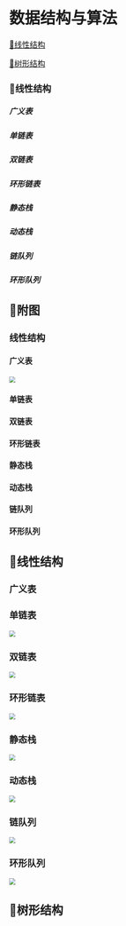 # 数据结构与算法

[📛线性结构](#string)

[🌲树形结构](#tree)

### 📛线性结构

##### 广义表

##### 单链表

##### 双链表

##### 环形链表

##### 静态栈

##### 动态栈

##### 链队列

##### 环形队列

## 🪭附图

### 线性结构

#### 广义表

<img src="https://github.com/voxhugh/Utils/blob/main/Algo-stru_IMGs/广义表.png" style="zoom:70%;" />

#### 单链表

#### 双链表

#### 环形链表

#### 静态栈

#### 动态栈

#### 链队列

#### 环形队列

## <h2 id="string">📛线性结构</h2>

### <a id="GL"></a>广义表



### <a id="LL"></a>单链表

<img src="https://github.com/voxhugh/Utils/blob/main/Algo-stru_IMGs/2024423.png" style="zoom:70%;" />

### <a id="DL"></a>双链表

<img src="https://github.com/voxhugh/Utils/blob/main/Algo-stru_IMGs/2024424.png" style="zoom:70%;" />

### <a id="CL"></a>环形链表

<img src="https://github.com/voxhugh/Utils/blob/main/Algo-stru_IMGs/2024425.png" style="zoom:70%;" />

### <a id="SS"></a>静态栈

<img src="https://github.com/voxhugh/Utils/blob/main/Algo-stru_IMGs/2024426.png" style="zoom:70%;" />

### <a id="LS"></a>动态栈

<img src="https://github.com/voxhugh/Utils/blob/main/Algo-stru_IMGs/2024427.png" style="zoom:70%;" />

### <a id="LQ"></a>链队列

<img src="https://github.com/voxhugh/Utils/blob/main/Algo-stru_IMGs/202442801.png" style="zoom:70%;" />

### <a id="CQ"></a>环形队列

<img src="https://github.com/voxhugh/Utils/blob/main/Algo-stru_IMGs/202442802.png" style="zoom:70%;" />

## <a id="tree"></a>🌲树形结构
